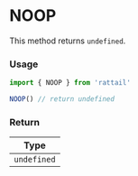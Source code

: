 # NOOP

This method returns `undefined`.

### Usage

```ts
import { NOOP } from 'rattail'

NOOP() // return undefined
```

### Return

|    Type     |
| :---------: |
| `undefined` |
